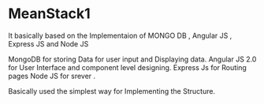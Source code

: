 # MeanStack1

It basically based on the Implementaion of MONGO DB  , Angular JS  , Express JS and Node JS

MongoDB for storing Data for user input and Displaying data.
Angular JS 2.0 for User Interface and component level designing.
Express Js for Routing pages 
Node JS for srever .


Basically used the simplest way for Implementing the Structure.
